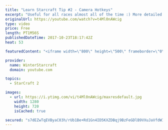 ```yaml
---
title: "Learn Starcraft Tip #2 - Camera Hotkeys"
excerpt: "Useful for all races almost all of the time :) More detailed guides/tutorials under the learn to play starcraft playlist."
originalUrl: https://youtube.com/watch?v=t4Ml0nAWcig
type: video
price: Free
length: PT1M56S
publishedDateTime: 2017-10-23T18:17:42Z
heat: 53

featuredContent: "<iframe width=\"800\" height=\"500\" frameborder=\"0\" src=\"https://www.youtube.com/embed/t4Ml0nAWcig\" allow=\"accelerometer; autoplay; encrypted-media; gyroscope; picture-in-picture\" allowfullscreen></iframe>"

provider:
  name: WinterStarcraft
  domain: youtube.com

topics:
  - StarCraft 2

images:
  - url: https://i.ytimg.com/vi/t4Ml0nAWcig/maxresdefault.jpg
    width: 1280
    height: 720
    isCached: true

secured: "s7dEZwTqEVByaC03h/rUb1Be+Rd1Gn4ID5KXZDBqj9BzFeGDlB9VXuJaVfdWIR2xsgLs0p4EJgdpTiQs3PrMWgjYpu7wkb3qaNN5JWro9jUeUGBtw2ykFb2pKn4JYPKLgdJEZPJEWQsqkTIORJiCXQsqiruwEbN3fUrdb/iENG6VPH27yuRJfdwJNKvlU/VUuYdNqRl3YpvXAbprEyz7smrV8ln+PQQKaJwtgeHZWs4hkyNX416pb5y3hsw1Yd98IHddOpb99ytTgye3bDTnS7n2gv+jZTuCS9DFJLdU+s60TWD+j2Cc8FtSeyOdqkgZzaRPBSrAer+Sx7B01VulDcf03/3ZJ3H0zcyg/IFQfccObm63EbJpmaBRSj4d5NllnMr9zSYZ0je9cw0uxjoCHOm7K4tJymbGJ6O4UjoE+JA=;hFSHf6YiquqceGzjMK4VcA=="
---
```


